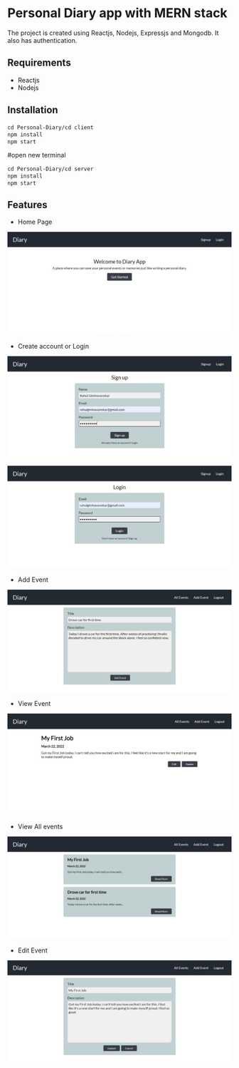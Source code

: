 # Personal Diary app with MERN stack

The project is created using Reactjs, Nodejs, Expressjs and Mongodb. It also has authentication.

## Requirements

- Reactjs
- Nodejs

## Installation

```
cd Personal-Diary/cd client
npm install
npm start
```

#open new terminal

```
cd Personal-Diary/cd server
npm install
npm start
```

## Features

- Home Page

![](images/home.jpg)

- Create account or Login

![](images/signup.jpg)

![](images/login.jpg)

- Add Event

![](images/add_event.jpg)

- View Event

![](images/view_event.jpg)

- View All events

![](images/all_events.jpg)

- Edit Event

![](images/edit_event.jpg)
